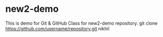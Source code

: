 # new2-demo
This is demo for Git &amp; GitHub Class for new2-demo repository.
git clone https://github.com/username/repository.git
nikhil
